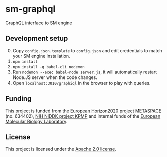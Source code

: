 # sm-graphql

GraphQL interface to SM engine

## Development setup

0. Copy `config.json.template` to `config.json` and edit credentials to match your SM engine installation.
1. `npm install`
2. `npm install -g babel-cli nodemon`
3. Run `nodemon --exec babel-node server.js`, it will automatically restart Node.JS server when the code changes.
4. Open `localhost:3010/graphiql` in the browser to play with queries.

## Funding

This project is funded from the [European Horizon2020](https://ec.europa.eu/programmes/horizon2020/)
project [METASPACE](http://project.metaspace2020.eu/) (no. 634402),
[NIH NIDDK project KPMP](http://kpmp.org/)
and internal funds of the [European Molecular Biology Laboratory](https://www.embl.org/).

## License

This project is licensed under the [Apache 2.0 license](LICENSE).

